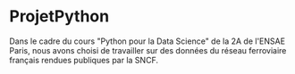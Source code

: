 # ProjetPython
Dans le cadre du cours "Python pour la Data Science" de la 2A de l'ENSAE Paris, nous avons choisi de travailler sur des données du réseau ferroviaire français rendues publiques par la SNCF. 
